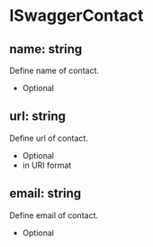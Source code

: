 # ISwaggerContact

## name: string
Define name of contact.
- Optional

## url: string
Define url of contact.
- Optional
- in URI format

## email: string
Define email of contact.
- Optional